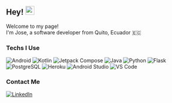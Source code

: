 ## Hey! <img src="https://emojis.slackmojis.com/emojis/images/1531849430/4246/blob-sunglasses.gif?1531849430" width="24"/>
Welcome to my page!</br>
I'm Jose, a software developer from Quito, Ecuador 🇪🇨

### Techs I Use
![Android](https://img.shields.io/badge/Android-3DDC84?style=flat&logo=android&logoColor=white)
![Kotlin](https://img.shields.io/badge/Kotlin-7F52FF?style=flat&logo=kotlin&logoColor=white)
![Jetpack Compose](https://img.shields.io/badge/Jetpack_Compose-4285F4?style=flat&logo=jetpackcompose&logoColor=white)
![Java](https://img.shields.io/badge/Java-ED1E25?style=flat&logo=java&logoColor=white)
![Python](https://img.shields.io/badge/Python-3776AB?style=flat&logo=python&logoColor=white)
![Flask](https://img.shields.io/badge/Flask-000000?style=flat&logo=flask&logoColor=white)
![PostgreSQL](https://img.shields.io/badge/PostgreSQL-4169E1?style=flat&logo=python&logoColor=white)
![Heroku](https://img.shields.io/badge/Heroku-430098?style=flat&logo=python&logoColor=white)
![Android Studio](https://img.shields.io/badge/Android_Studio-3DDC84?style=flat&logo=androidstudio&logoColor=white)
![VS Code](https://img.shields.io/badge/VS_Code-007ACC?style=flat&logo=visualstudiocode&logoColor=white)

### Contact Me

[![LinkedIn](https://img.shields.io/badge/LinkedIn-0A66C2?style=flat-square&logo=linkedin&logoColor=white)](https://www.linkedin.com/in/joseignaciomeneses/)
